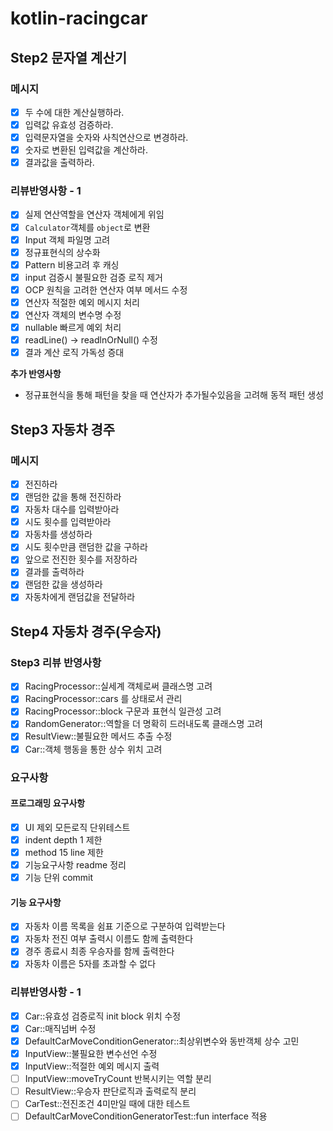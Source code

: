 # kotlin-racingcar

## Step2 문자열 계산기
### 메시지
- [x] 두 수에 대한 계산실행하라.
- [x] 입력값 유효성 검증하라.
- [x] 입력문자열을 숫자와 사칙연산으로 변경하라.
- [x] 숫자로 변환된 입력값을 계산하라.
- [x] 결과값을 출력하라.

### 리뷰반영사항 - 1
- [x] 실제 연산역할을 연산자 객체에게 위임
- [x] `Calculator`객체를 `object`로 변환
- [x] Input 객체 파일명 고려
- [x] 정규표현식의 상수화
- [x] Pattern 비용고려 후 캐싱
- [x] input 검증시 불필요한 검증 로직 제거
- [x] OCP 원칙을 고려한 연산자 여부 메서드 수정
- [x] 연산자 적절한 예외 메시지 처리
- [x] 연산자 객체의 변수명 수정
- [x] nullable 빠르게 예외 처리
- [x] readLine() -> readlnOrNull() 수정
- [x] 결과 계산 로직 가독성 증대

**추가 반영사항**
- 정규표현식을 통해 패턴을 찾을 때 연산자가 추가될수있음을 고려해 동적 패턴 생성



## Step3 자동차 경주
### 메시지

- [x] 전진하라
- [x] 랜덤한 값을 통해 전진하라
- [x] 자동차 대수를 입력받아라
- [x] 시도 횟수를 입력받아라
- [x] 자동차를 생성하라
- [x] 시도 횟수만큼 랜덤한 값을 구하라
- [x] 앞으로 전진한 횟수를 저장하라
- [x] 결과를 출력하라
- [x] 랜덤한 값을 생성하라
- [x] 자동차에게 랜덤값을 전달하라

## Step4 자동차 경주(우승자)
### Step3 리뷰 반영사항
- [x] RacingProcessor::실세계 객체로써 클래스명 고려 
- [x] RacingProcessor::cars 를 상태로서 관리
- [x] RacingProcessor::block 구문과 표현식 일관성 고려
- [x] RandomGenerator::역할을 더 명확히 드러내도록 클래스명 고려
- [x] ResultView::불필요한 메서드 추출 수정
- [x] Car::객체 행동을 통한 상수 위치 고려

### 요구사항
#### 프로그래밍 요구사항
- [x] UI 제외 모든로직 단위테스트
- [x] indent depth 1 제한
- [x] method 15 line 제한
- [x] 기능요구사항 readme 정리
- [x] 기능 단위 commit

#### 기능 요구사항
- [x] 자동차 이름 목록을 쉼표 기준으로 구분하여 입력받는다
- [x] 자동차 전진 여부 출력시 이름도 함께 출력한다
- [x] 경주 종료시 최종 우승자를 함께 출력한다
- [x] 자동차 이름은 5자를 초과할 수 없다

### 리뷰반영사항 - 1
- [x] Car::유효성 검증로직 init block 위치 수정
- [x] Car::매직넘버 수정
- [x] DefaultCarMoveConditionGenerator::최상위변수와 동반객체 상수 고민
- [x] InputView::불필요한 변수선언 수정
- [x] InputView::적절한 예외 메시지 출력
- [ ] InputView::moveTryCount 반복시키는 역할 분리
- [ ] ResultView::우승자 판단로직과 출력로직 분리
- [ ] CarTest::전진조건 4미만일 때에 대한 테스트
- [ ] DefaultCarMoveConditionGeneratorTest::fun interface 적용
